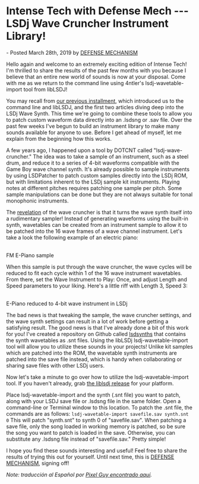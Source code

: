 Intense Tech with Defense Mech --- LSDj Wave Cruncher Instrument Library!
=========================================================================

\- Posted March 28th, 2019 by [DEFENSE
MECHANISM](https://defensemech.com "Posts by DEFENSE MECHANISM")

Hello again and welcome to an extremely exciting edition of Intense
Tech! I'm thrilled to share the results of the past few months with you
because I believe that an entire new world of sounds is now at your
disposal. Come with me as we return to the command line using 4ntler's
lsdj-wavetable-import tool from libLSDJ!

You may recall from [our previous
installment](https://defensemech.com/intense-tech/manage-your-lsdj-save-files-with-liblsdj.html),
which introduced us to the command line and libLSDJ, and the first two
articles diving deep into the LSDj Wave Synth. This time we're going to
combine these tools to allow you to patch custom waveform data directly
into an .lsdsng or .sav file. Over the past few weeks I've begun to
build an instrument library to make many sounds available for anyone to
use. Before I get ahead of myself, let me explain from the beginning how
this works.

A few years ago, I happened upon a tool by DOTCNT called
"lsdj-wave-cruncher." The idea was to take a sample of an instrument,
such as a steel drum, and reduce it to a series of 4-bit waveforms
compatible with the Game Boy wave channel synth. It's already possible
to sample instruments by using LSDPatcher to patch custom samples
directly into the LSDj ROM, but with limitations inherent to the LSDj
sample kit instruments. Playing notes at different pitches requires
patching one sample per pitch. Some sample manipulations can be done but
they are not always suitable for tonal monophonic instruments.

The [revelation](https://www.penzeys.com) of the wave cruncher is that
it turns the wave synth itself into a rudimentary sampler! Instead of
generating waveforms using the built-in synth, wavetables can be created
from an instrument sample to allow it to be patched into the 16 wave
frames of a wave channel instrument. Let's take a look the following
example of an electric piano:

\
FM E-Piano sample

When this sample is put through the wave cruncher, the wave cycles will
be reduced to fit each cycle within 1 of the 16 wave instrument
wavetables. From there, set the Wave Instrument to Play: Once, and
adjust Length and Speed parameters to your liking. Here's a little riff
with Length 3, Speed 3:

\
E-Piano reduced to 4-bit wave instrument in LSDj

The bad news is that tweaking the sample, the wave cruncher settings,
and the wave synth settings can result in a lot of work before getting a
satisfying result. The good news is that I've already done a bit of this
work for you! I've created a repository on Github called
[lsdsynths](https://github.com/psgcabal/lsdjsynths) that contains the
synth wavetables as .snt files. Using the libLSDj lsdj-wavetable-import
tool will allow you to utilize these sounds in your projects! Unlike kit
samples which are patched into the ROM, the wavetable synth instruments
are patched into the save file instead, which is handy when
collaborating or sharing save files with other LSDj users.

Now let's take a minute to go over how to utilize the
lsdj-wavetable-import tool. If you haven't already, grab [the liblsdj
release](https://github.com/stijnfrishert/liblsdj/releases) for your
platform.

Place lsdj-wavetable-import and the synth (.snt file) you want to patch,
along with your LSDJ save file or .lsdsng file in the same folder. Open
a command-line or Terminal window to this location. To patch the .snt
file, the commands are as follows:
`lsdj-wavetable-import savefile.sav synth.snt 0` This will patch
"synth.snt" to synth 0 of "savefile.sav". When patching a save file,
only the song loaded in working memory is patched, so be sure the song
you want to patch is loaded in the save. Otherwise, you can substitute
any .lsdsng file instead of "savefile.sav." Pretty simple!

I hope you find these sounds interesting and useful! Feel free to share
the results of trying this out for yourself. Until next time, this is
[DEFENSE MECHANISM](https://defensemech.com), signing off!

*Note: traducción al Español por [Pixel Guy encontrado
aquí](biblioteca-de-instrumentos-lsdj-wave-cruncher.html).*
